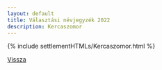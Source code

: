 ```yaml
---
layout: default
title: Választási névjegyzék 2022
description: Kercaszomor
---
```


{% include settlementHTMLs/Kercaszomor.html %}

[Vissza](../)
